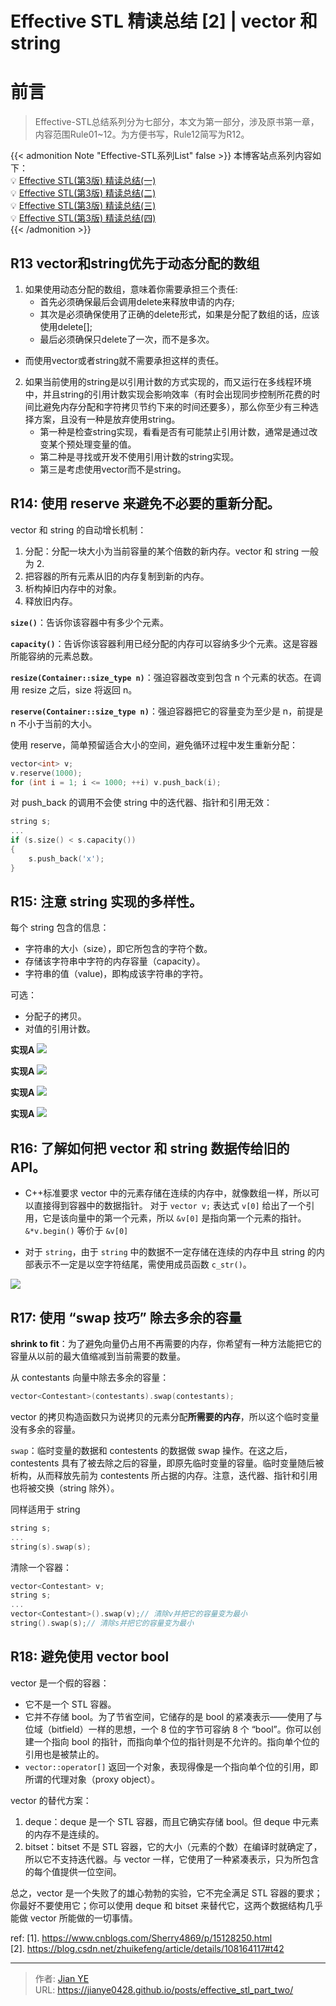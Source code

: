 # Effective STL 精读总结 [2] | vector 和 string


# 前言

> Effective-STL总结系列分为七部分，本文为第一部分，涉及原书第一章，内容范围Rule01~12。为方便书写，Rule12简写为R12。

{{< admonition Note "Effective-STL系列List" false >}}
本博客站点系列内容如下：</br>
💡 [Effective STL(第3版) 精读总结(一)](https://jianye0428.github.io/posts/partone/)</br>
💡 [Effective STL(第3版) 精读总结(二)](https://jianye0428.github.io/posts/parttwo/)</br>
💡 [Effective STL(第3版) 精读总结(三)](https://jianye0428.github.io/posts/partthree/)</br>
💡 [Effective STL(第3版) 精读总结(四)](https://jianye0428.github.io/posts/partfour/)</br>
{{< /admonition >}}

## R13 vector和string优先于动态分配的数组
1. 如果使用动态分配的数组，意味着你需要承担三个责任:
   - 首先必须确保最后会调用delete来释放申请的内存;
   - 其次是必须确保使用了正确的delete形式，如果是分配了数组的话，应该使用delete[];
   - 最后必须确保只delete了一次，而不是多次。
- 而使用vector或者string就不需要承担这样的责任。

2. 如果当前使用的string是以引用计数的方式实现的，而又运行在多线程环境中，并且string的引用计数实现会影响效率（有时会出现同步控制所花费的时间比避免内存分配和字符拷贝节约下来的时间还要多），那么你至少有三种选择方案，且没有一种是放弃使用string。
   - 第一种是检查string实现，看看是否有可能禁止引用计数，通常是通过改变某个预处理变量的值。
   - 第二种是寻找或开发不使用引用计数的string实现。
   - 第三是考虑使用vector<char>而不是string。

## R14: 使用 reserve 来避免不必要的重新分配。

vector 和 string 的自动增长机制：
  1. 分配：分配一块大小为当前容量的某个倍数的新内存。vector 和 string 一般为 2.
  2. 把容器的所有元素从旧的内存复制到新的内存。
  3. 析构掉旧内存中的对象。
  4. 释放旧内存。

**`size()`**：告诉你该容器中有多少个元素。

**`capacity()`**：告诉你该容器利用已经分配的内存可以容纳多少个元素。这是容器所能容纳的元素总数。

**`resize(Container::size_type n)`**：强迫容器改变到包含 n 个元素的状态。在调用 resize 之后，size 将返回 n。

**`reserve(Container::size_type n)`**：强迫容器把它的容量变为至少是 n，前提是 n 不小于当前的大小。

使用 reserve，简单预留适合大小的空间，避免循环过程中发生重新分配：

```c++
vector<int> v;
v.reserve(1000);
for (int i = 1; i <= 1000; ++i) v.push_back(i);
```

对 push_back 的调用不会使 string 中的迭代器、指针和引用无效：
```c++
string s;
...
if (s.size() < s.capacity())
{
    s.push_back('x');
}
```

## R15: 注意 string 实现的多样性。

每个 string 包含的信息：
- 字符串的大小（size），即它所包含的字符个数。
- 存储该字符串中字符的内存容量（capacity）。
- 字符串的值（value)，即构成该字符串的字符。

可选：
- 分配子的拷贝。
- 对值的引用计数。

**实现A**
![](images/1.png)

**实现A**
![](images/2.png)

**实现A**
![](images/3.png)

**实现A**
![](images/4.png)

## R16: 了解如何把 vector 和 string 数据传给旧的 API。

- C++标准要求 vector 中的元素存储在连续的内存中，就像数组一样，所以可以直接得到容器中的数据指针。
对于 `vector v;` 表达式 `v[0]` 给出了一个引用，它是该向量中的第一个元素，所以 `&v[0]` 是指向第一个元素的指针。
`&*v.begin()` 等价于 `&v[0]`

- 对于 `string`，由于 `string` 中的数据不一定存储在连续的内存中且 string 的内部表示不一定是以空字符结尾，需使用成员函数 `c_str()`。

![](images/5.png)

## R17: 使用 “swap 技巧” 除去多余的容量

**shrink to fit**：为了避免向量仍占用不再需要的内存，你希望有一种方法能把它的容量从以前的最大值缩减到当前需要的数量。

从 contestants 向量中除去多余的容量：

```c++
vector<Contestant>(contestants).swap(contestants);
```
vector 的拷贝构造函数只为说拷贝的元素分配**所需要的内存**，所以这个临时变量没有多余的容量。

`swap`：临时变量的数据和 contestents 的数据做 swap 操作。在这之后，contestents 具有了被去除之后的容量，即原先临时变量的容量。临时变量随后被析构，从而释放先前为 contestents 所占据的内存。注意，迭代器、指针和引用也将被交换（string 除外）。

同样适用于 string
```c++
string s;
...
string(s).swap(s);
```
清除一个容器：

```c++
vector<Contestant> v;
string s;
...
vector<Contestant>().swap(v);// 清除v并把它的容量变为最小
string().swap(s);// 清除s并把它的容量变为最小
```
## R18: 避免使用 vector bool

vector 是一个假的容器：
- 它不是一个 STL 容器。
- 它并不存储 bool。为了节省空间，它储存的是 bool 的紧凑表示——使用了与位域（bitfield）一样的思想，一个 8 位的字节可容纳 8 个 “bool”。你可以创建一个指向 bool 的指针，而指向单个位的指针则是不允许的。指向单个位的引用也是被禁止的。
- `vector::operator[]` 返回一个对象，表现得像是一个指向单个位的引用，即所谓的代理对象（proxy object）。

vector 的替代方案：
  1. deque：deque 是一个 STL 容器，而且它确实存储 bool。但 deque 中元素的内存不是连续的。
  2. bitset：bitset 不是 STL 容器，它的大小（元素的个数）在编译时就确定了，所以它不支持迭代器。与 vector 一样，它使用了一种紧凑表示，只为所包含的每个值提供一位空间。

总之，vector 是一个失败了的雄心勃勃的实验，它不完全满足 STL 容器的要求；你最好不要使用它；你可以使用 deque 和 bitset 来替代它，这两个数据结构几乎能做 vector 所能做的一切事情。

ref:
[1]. https://www.cnblogs.com/Sherry4869/p/15128250.html</br>
[2]. https://blog.csdn.net/zhuikefeng/article/details/108164117#t42


---

> 作者: [Jian YE](https://github.com/jianye0428)  
> URL: https://jianye0428.github.io/posts/effective_stl_part_two/  


